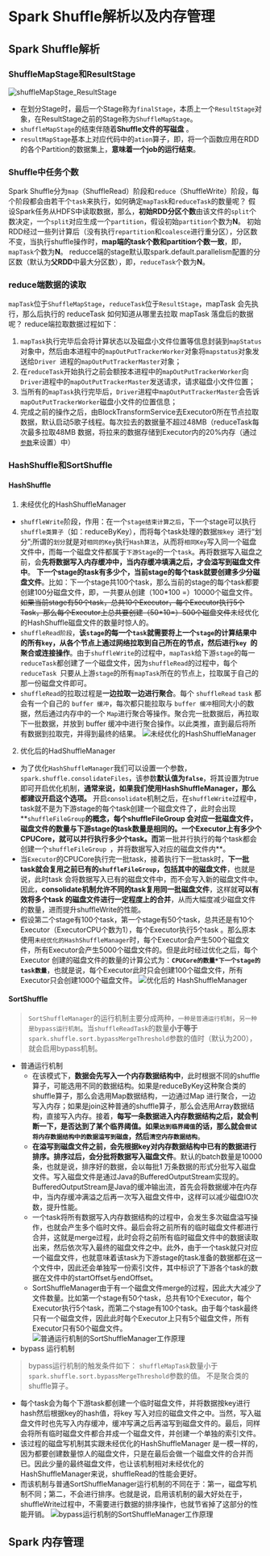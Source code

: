 # Spark Shuffle解析以及内存管理

## Spark Shuffle解析
### ShuffleMapStage和ResultStage
![shuffleMapStage_ResultStage](assert/shuffleMapStage_ResultStage.png)
- 在划分Stage时，最后一个Stage称为`finalStage`，本质上一个`ResultStage`对象，在ResultStage之前的Stage称为`ShuffleMapStage`。
- `shuffleMapStage`的结束伴随着**Shuffle文件的写磁盘** 。
- `resultMapStage`基本上对应代码中的`ation`算子，即，将一个函数应用在RDD的各个Partition的数据集上，**意味着一个job的运行结束**。
### Shuffle中任务个数
 Spark Shuffle分为`map`（ShuffleRead）阶段和`reduce`（ShuffleWrite）阶段，每个阶段都会由若干个`task`来执行，如何确定`mapTask`和`reduceTask`的数量呢？
 假设Spark任务从HDFS中读取数据，那么，**初始RDD分区个数**由该文件的`split`个数决定，一个`split`对应生成一个`partition`，假设初始`partition`个数为**N**。
 初始RDD经过一些列计算后（没有执行`repartition`和`coalesce`进行重分区），分区数不变，当执行shuffle操作时，**map端的task个数和partition个数一致**，即，`mapTask`个数为**N**。
 reducce端的stage默认取spark.default.parallelism配置的分区数（默认为**父RDD**中最大分区数），即，`reduceTask`个数为**N**。
 ### reduce端数据的读取
 `mapTask`位于`ShuffleMapStage`，`reduceTask`位于`ResultStage`，mapTask 会先执行，那么后执行的 reduceTask 如何知道从哪里去拉取 mapTask 落盘后的数据呢？
 reduce端拉取数据过程如下：
1. `mapTask`执行完毕后会将计算状态以及磁盘小文件位置等信息封装到`mapStatus`对象中，然后由本进程中的`mapOutPutTrackerWorker`对象将`mapstatus`对象发送给`Driver
`进程的`mapOutPutTrackerMaster`对象；
2. 在`reduceTask`开始执行之前会额按本进程中的`mapOutPutTrackerWorker`向`Driver`进程中的`mapOutPutTrackerMaster`发送请求，请求磁盘小文件位置；
3. 当所有的`mapTask`执行完毕后，`Driver`进程中`mapOutPutTrackerMaster`会告诉`mapOutPutTrackerWorker`磁盘小文件的位置信息；
4. 完成之前的操作之后，由BlockTransformService去Executor0所在节点拉取数据，默认启动5歌子线程。每次拉去的数据量不超过48MB（reduceTask每次最多拉取48MB
数据，将拉来的数据存储到Executor内的20%内存（通过[`参数`](../../../../../../README.md#优化资源)来设置）中）
### HashShuffle和SortShuffle
#### HashShuffle
1. 未经优化的HashShuffleManager
- `shuffleWrite`阶段，作用：在一个`stage结束计算之后`，下一个stage可以执行`shuffle类算子`（如：reduceByKey），而将每个task处理的数据`按key
`进行“划分”;所谓的`划分`就是对`相同的Key`执行`Hash算法`，从而将`相同Key`写入同一个磁盘文件中，而每一个磁盘文件都属于`下游Stage`的一个`task`。再将数据写入磁盘之前，会**先将数据写入内存缓冲中，当内存缓冲填满之后，才会溢写到磁盘文件中**。
**下一个stage的task有多少个，当前stage的每个task就要创建多少分磁盘文件**。比如：下一个stage共100个task，那么当前的stage的每个task都要创建100分磁盘文件，即，一共要从创建（100\*100
=）10000个磁盘文件。~~如果当前stage有50个task，总共10个Executor，每个Executor执行5个Task，那么每个Executor上总共要创建（50\*10=）500个磁盘文件~~未经优化的HashShuffle磁盘文件的数量时惊人的。
- `shuffleRead阶段`，**该`stage`的每一个`task`就需要将上一个`stage`的计算结果中的所有`key`，从各个节点上通过网络拉取到自己所在的节点，然后进行`key
`的聚合或连接操作**。由于`shuffleWrite`的过程中，`mapTask`给下游`stage`的每一`reduceTask`都创建了一个磁盘文件，因为`shuffleRead`的过程中，每个`reduceTask
`只要从上游`stage`的所有`mapTask`所在的节点上，拉取属于自己的那一份磁盘文件即可。
- `shuffleRead`的拉取过程是**一边拉取一边进行聚合**。每个 `shuffleRead` `task` 都会有一个自己的 `buffer 缓冲`，每次都只能拉取与 `buffer
 缓冲`相同大小的数据，然后通过内存中的一个 `Map`进行聚合等操作。聚合完一批数据后，再拉取下一批数据，并放到 buffer 缓冲中进行聚合操作。以此类推，直到最后将所有数据到拉取完，并得到最终的结果。
![未经优化的HashShuffleManager](assert/未经优化的HashShuffleManager.png)
2. 优化后的HadShuffleManager
- 为了优化`HashShuffleManager`我们可以设置一个参数，`spark.shuffle.consolidateFiles`，该参数**默认值为`false`**，将其设置为true
即可开启优化机制，**通常来说，如果我们使用HashShuffleManager，那么都建议开启这个选项。**
开启`consolidate`机制之后，在`shuffleWrite`过程中，task就不是为下游stage的每个task创建一个磁盘文件了，此时会出现**`shuffleFileGroup`**的概念，**每个shuffleFileGroup
会对应一批磁盘文件，磁盘文件的数量与下游stage的task数量是相同的**。一个Executor上有多少个CPUCore，就可以并行执行多少个task。而**第一批并行执行的每个task都会创建一个`shuffleFileGroup
`，并将数据写入对应的磁盘文件内**。
- 当`Executor`的CPUCore执行完一批task，接着执行下一批task时，**下一批task就会复用之前已有的`shuffleFileGroup`，包括其中的磁盘文件**，也就是说，此时task
会将数据写入已有的磁盘文件中，而不会写入新的磁盘文件中。因此，**consolidate机制允许不同的task复用同一批磁盘文件**，这样就**可以有效将多个task
的磁盘文件进行一定程度上的合并**，从而大幅度减少磁盘文件的数量，进而提升shuffleWrite的性能。
- 假设第二个stage有100个task，第一个stage有50个task，总共还是有10个Executor（ExecutorCPU个数为1），每个Executor执行5个task
。那么原本使用`未经优化的HashShuffleManager`时，每个Executor会产生500个磁盘文件，所有Executor会产生5000个磁盘文件的。但是此时经过优化之后，每个Executor
创建的磁盘文件的数量的计算公式为：**`CPUCore的数量*下一个stage的task数量`**，也就是说，每个Executor此时只会创建100个磁盘文件，所有Executor只会创建1000个磁盘文件。
![优化后的 HashShuffleManager](assert/优化后的HashShuffleManager.png)
#### SortShuffle
> `SortShuffleManager`的运行机制主要分成两种，`一种是普通运行机制`，`另一种是bypass运行机制`。当`shuffleReadTask`的数量**小于等于**`spark.shuffle.sort.bypassMergeThreshold`参数的值时（默认为200），就会启用bypass机制。
- 普通运行机制
    - 在该模式下，**数据会先写入一个内存数据结构中**，此时根据不同的shuffle算子，可能选用不同的数据结构。如果是reduceByKey这种聚合类的shuffle算子，那么会选用Map数据结构，一边通过Map
进行聚合，一边写入内存；如果是join这种普通的shuffle算子，那么会选用Array数据结构，直接写入内存。接着，**每写一条数据进入内存数据结构之后，就会判断一下，是否达到了某个临界阈值。如果`达到临界阈值`的话，那么就会`尝试将内存数据结构中的数据溢写到磁盘`，然后`清空内存数据结构`**。
    - **在溢写到磁盘文件之前，会先根据key对内存数据结构中已有的数据进行排序。排序过后，会分批将数据写入磁盘文件**。默认的batch数量是10000条，也就是说，排序好的数据，会以每批1
万条数据的形式分批写入磁盘文件。写入磁盘文件是通过Java的BufferedOutputStream实现的。BufferedOutputStream是Java的缓冲输出流，首先会将数据缓冲在内存中，当内存缓冲满溢之后再一次写入磁盘文件中，这样可以减少磁盘IO次数，提升性能。
    - 一个task将所有数据写入内存数据结构的过程中，会发生多次磁盘溢写操作，也就会产生多个临时文件。最后会将之前所有的临时磁盘文件都进行合并，这就是merge过程，此时会将之前所有临时磁盘文件中的数据读取出来，然后依次写入最终的磁盘文件之中。此外，由于一个task就只对应一个磁盘文件，也就意味着该task为下游stage的task准备的数据都在这一个文件中，因此还会单独写一份索引文件，其中标识了下游各个task的数据在文件中的startOffset与endOffset。
    - SortShuffleManager由于有一个磁盘文件merge的过程，因此大大减少了文件数量。比如第一个stage有50个task，总共有10个Executor，每个Executor执行5个task，而第二个stage有100个task。由于每个task最终只有一个磁盘文件，因此此时每个Executor上只有5个磁盘文件，所有Executor只有50个磁盘文件。
    ![普通运行机制的SortShuffleManager工作原理](assert/普通运行机制的SortShuffleManager工作原理.png)
- bypass 运行机制
 > bypass运行机制的触发条件如下：
   `shuffleMapTask`数量小于`spark.shuffle.sort.bypassMergeThreshold`参数的值。
   不是聚合类的shuffle算子。
- 每个task会为每个下游task都创建一个临时磁盘文件，并将数据按key进行hash然后根据key的hash值，将key
写入对应的磁盘文件之中。当然，写入磁盘文件时也先写入内存缓冲，缓冲写满之后再溢写到磁盘文件的。最后，同样会将所有临时磁盘文件都合并成一个磁盘文件，并创建一个单独的索引文件。
- 该过程的磁盘写机制其实跟未经优化的HashShuffleManager
是一模一样的，因为都要创建数量惊人的磁盘文件，只是在最后会做一个磁盘文件的合并而已。因此少量的最终磁盘文件，也让该机制相对未经优化的HashShuffleManager来说，shuffleRead的性能会更好。
- 而该机制与普通SortShuffleManager运行机制的不同在于：第一，磁盘写机制不同；第二，不会进行排序。也就是说，启用该机制的最大好处在于，shuffleWrite过程中，不需要进行数据的排序操作，也就节省掉了这部分的性能开销。
![bypass运行机制的SortShuffleManager工作原理](assert/bypass运行机制的SortShuffleManager工作原理.png)
## Spark 内存管理